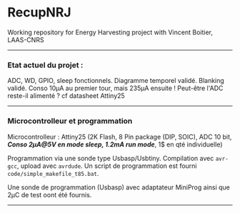 # RecupNRJ

Working repository for Energy Harvesting project with Vincent Boitier, LAAS-CNRS

--- 

### Etat actuel du projet :

ADC, WD, GPIO, sleep fonctionnels. Diagramme temporel validé. Blanking validé.
Conso 10µA au premier tour, mais 235µA ensuite ! Peut-être l'ADC reste-il alimenté ? cf datasheet Attiny25

--- 

### Microcontrolleur et programmation

Microcontrolleur : Attiny25 (2K Flash, 8 Pin package (DIP, SOIC), ADC 10 bit, ***Conso 2µA@5V en mode sleep, 1.2mA run mode***, 1$ en qté individuelle)

Programmation via une sonde type Usbasp/Usbtiny. Compilation avec `avr-gcc`, upload avec `avrdude`. Un script de programmation est fourni `code/simple_makefile_t85.bat`.

Une sonde de programmation (Usbasp) avec adaptateur MiniProg ainsi que 2µC de test oont été fournis.

--- 
